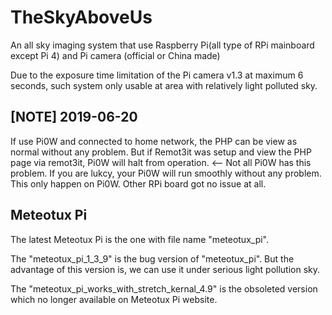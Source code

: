 # TheSkyAboveUs
An all sky imaging system that use Raspberry Pi(all type of RPi mainboard except Pi 4) and Pi camera (official or China made)

Due to the exposure time limitation of the Pi camera v1.3 at maximum 6 seconds, such system only usable at area with relatively light polluted sky.

[NOTE] 2019-06-20
-
If use Pi0W and connected to home network, the PHP can be view as normal without any problem.
But if Remot3it was setup and view the PHP page via remot3it, Pi0W will halt from operation. <-- Not all Pi0W has this problem. If you are lukcy, your Pi0W will run smoothly without any problem.
This only happen on Pi0W. Other RPi board got no issue at all.

Meteotux Pi
-
The latest Meteotux Pi is the one with file name "meteotux_pi".

The "meteotux_pi_1_3_9" is the bug version of "meteotux_pi". But the advantage of this version is, we can use it under serious light pollution sky.

The "meteotux_pi_works_with_stretch_kernal_4.9" is the obsoleted version which no longer available on Meteotux Pi website.
